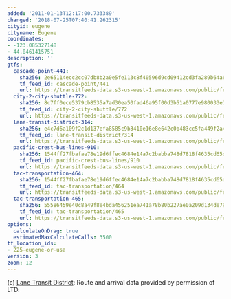 ```yaml
---
added: '2011-01-13T12:17:00.733389'
changed: '2018-07-25T07:40:41.262315'
cityid: eugene
cityname: Eugene
coordinates:
- -123.085327148
- 44.0461415751
description: ''
gtfs:
  cascade-point-441:
    sha256: 2e65114ecc2cc07db8b2a0e5fe113c8f40596d9cd09412cd3fa289b64a6dbdd1
    tf_feed_id: cascade-point/441
    url: https://transitfeeds-data.s3-us-west-1.amazonaws.com/public/feeds/cascade-point/441/20180712/gtfs.zip
  city-2-city-shuttle-772:
    sha256: 8c7ff0ece5379cb8535a7ad30ea50fad46a95f00d3b51a0777e980033e7ac6e8
    tf_feed_id: city-2-city-shuttle/772
    url: https://transitfeeds-data.s3-us-west-1.amazonaws.com/public/feeds/city-2-city-shuttle/772/20170926/gtfs.zip
  lane-transit-district-314:
    sha256: e4c7d6a109f2c1d137efa8585c9b3410e16e8e642c0b483cc5fa449f2a4f05d3
    tf_feed_id: lane-transit-district/314
    url: https://transitfeeds-data.s3-us-west-1.amazonaws.com/public/feeds/lane-transit-district/314/20180609/gtfs.zip
  pacific-crest-bus-lines-910:
    sha256: 1544ff27fbafae78e19d6ffec4684e14a7c2babba748d7818f4635cd65d6a79a
    tf_feed_id: pacific-crest-bus-lines/910
    url: https://transitfeeds-data.s3-us-west-1.amazonaws.com/public/feeds/pacific-crest-bus-lines/910/20180716/gtfs.zip
  tac-transportation-464:
    sha256: 1544ff27fbafae78e19d6ffec4684e14a7c2babba748d7818f4635cd65d6a79a
    tf_feed_id: tac-transportation/464
    url: https://transitfeeds-data.s3-us-west-1.amazonaws.com/public/feeds/tac-transportation/464/20180716/gtfs.zip
  tac-transportation-465:
    sha256: 55586459e40c8a49f8e4bda456251ea741a78b80b227ae0a209d134de7960b3c
    tf_feed_id: tac-transportation/465
    url: https://transitfeeds-data.s3-us-west-1.amazonaws.com/public/feeds/tac-transportation/465/20160216/gtfs.zip
options:
  calculateOnDrag: true
  estimatedMaxCalculateCalls: 3500
tf_location_ids:
- 225-eugene-or-usa
version: 3
zoom: 12
---
```


(c) [Lane Transit District](http://www.ltd.org/): Route and arrival data provided by permission of LTD.
